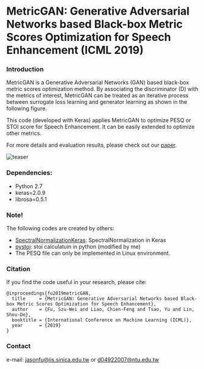 # MetricGAN: Generative Adversarial Networks based Black-box Metric Scores Optimization for Speech Enhancement (ICML 2019)


### Introduction
MetricGAN is a Generative Adversarial Networks (GAN) based black-box metric scores optimization method.
By associating the discriminator (D) with the metrics of interest, MetricGAN can be treated as an iterative
process between surrogate loss learning and generator learning as shown in the following figure.

This code (developed with Keras) applies MetricGAN to optimize PESQ or STOI score for Speech Enhancement.
It can be easily extended to optimize other metrics.

For more details and evaluation results, please check out our  [paper](http://ieeexplore.ieee.org/document/7797132/).

![teaser](https://github.com/JasonSWFu/MetricGAN/blob/master/images/MetricGAN_learning.png)

### Dependencies:
* Python 2.7
* keras=2.0.9
* librosa=0.5.1

### Note! 
The following codes are created by others:
* [SpectralNormalizationKeras](https://github.com/IShengFang/SpectralNormalizationKeras): SpectralNormalization in Keras
*  [pystoi](https://github.com/mpariente/pystoi): stoi calculatuin in python (modified by me)
* The PESQ file can only be implemented in Linux environment.

### Citation

If you find the code useful in your research, please cite:
    
    @inproceedings{fu2019metricGAN,
      title     = {MetricGAN: Generative Adversarial Networks based Black-box Metric Scores Optimization for Speech Enhancement},
      author    = {Fu, Szu-Wei and Liao, Chien-Feng and Tsao, Yu and Lin, Shou-De},
      booktitle = {International Conference on Machine Learning (ICML)},
      year      = {2019}
    }
    
### Contact

e-mail: jasonfu@iis.sinica.edu.tw or d04922007@ntu.edu.tw
